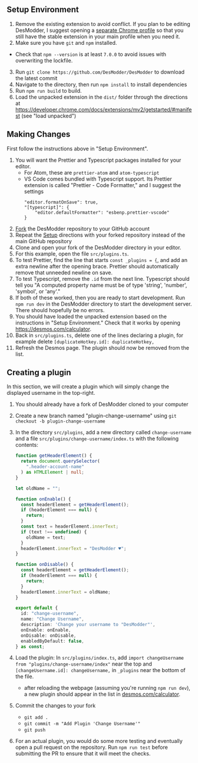 ## Setup Environment

1. Remove the existing extension to avoid conflict. If you plan to be editing DesModder, I suggest opening a [separate Chrome profile](https://support.google.com/chrome/answer/2364824) so that you still have the stable extension in your main profile when you need it.
2. Make sure you have `git` and `npm` installed.

- Check that `npm --version` is at least `7.0.0` to avoid issues with overwriting the lockfile.

3. Run `git clone https://github.com/DesModder/DesModder` to download the latest commit
4. Navigate to the directory, then run `npm install` to install dependencies
5. Run `npm run build` to build.
6. Load the unpacked extension in the `dist/` folder through the directions at https://developer.chrome.com/docs/extensions/mv2/getstarted/#manifest (see "load unpacked")

## Making Changes

First follow the instructions above in "Setup Environment".

1. You will want the Prettier and Typescript packages installed for your editor.
   - For Atom, these are `prettier-atom` and `atom-typescript`
   - VS Code comes bundled with Typescript support. Its Prettier extension is called "Prettier - Code Formatter," and I suggest the settings
     ```
     "editor.formatOnSave": true,
     "[typescript]": {
         "editor.defaultFormatter": "esbenp.prettier-vscode"
     }
     ```
2. [Fork](https://docs.github.com/en/github/getting-started-with-github/fork-a-repo) the DesModder repository to your GitHub account
3. Repeat the [Setup](#Setup) directions with your forked repository instead of the main GitHub repository
4. Clone and open your fork of the DesModder directory in your editor.
5. For this example, open the file `src/plugins.ts`.
6. To test Prettier, find the line that starts `const _plugins = {`, and add an extra newline after the opening brace. Prettier should automatically remove that unneeded newline on save.
7. To test Typescript, remove the `.id` from the next line. Typescript should tell you "A computed property name must be of type 'string', 'number', 'symbol', or 'any'."
8. If both of these worked, then you are ready to start development. Run `npm run dev` in the DesModder directory to start the development server. There should hopefully be no errors.
9. You should have loaded the unpacked extension based on the instructions in "Setup Environment." Check that it works by opening https://desmos.com/calculator.
10. Back in `src/plugins.ts`, delete one of the lines declaring a plugin, for example delete `[duplicateHotkey.id]: duplicateHotkey,`
11. Refresh the Desmos page. The plugin should now be removed from the list.

## Creating a plugin

In this section, we will create a plugin which will simply change the displayed username in the top-right.

1. You should already have a fork of DesModder cloned to your computer
2. Create a new branch named "plugin-change-username" using `git checkout -b plugin-change-username`
3. In the directory `src/plugins`, add a new directory called `change-username` and a file `src/plugins/change-username/index.ts` with the following contents:

   ```ts
   function getHeaderElement() {
     return document.querySelector(
       ".header-account-name"
     ) as HTMLElement | null;
   }

   let oldName = "";

   function onEnable() {
     const headerElement = getHeaderElement();
     if (headerElement === null) {
       return;
     }
     const text = headerElement.innerText;
     if (text !== undefined) {
       oldName = text;
     }
     headerElement.innerText = "DesModder ♥";
   }

   function onDisable() {
     const headerElement = getHeaderElement();
     if (headerElement === null) {
       return;
     }
     headerElement.innerText = oldName;
   }

   export default {
     id: "change-username",
     name: "Change Username",
     description: 'Change your username to "DesModder"',
     onEnable: onEnable,
     onDisable: onDisable,
     enabledByDefault: false,
   } as const;
   ```

4. Load the plugin: In `src/plugins/index.ts`, add `import changeUsername from "plugins/change-username/index"` near the top and `[changeUsername.id]: changeUsername,` in `_plugins` near the bottom of the file.
   - after reloading the webpage (assuming you're running `npm run dev`), a new plugin should appear in the list in [desmos.com/calculator](https://desmos.com/calculator).
5. Commit the changes to your fork
   - `git add .`
   - `git commit -m "Add Plugin 'Change Username'"`
   - `git push`
6. For an actual plugin, you would do some more testing and eventually open a pull request on the repository. Run `npm run test` before submitting the PR to ensure that it will meet the checks.
